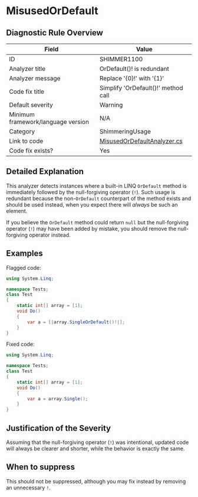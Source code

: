 # MisusedOrDefault

## Diagnostic Rule Overview

| Field                              | Value
|------------------------------------|-------
| ID                                 | SHIMMER1100
| Analyzer title                     | OrDefault()! is redundant
| Analyzer message                   | Replace '{0}!' with '{1}'
| Code fix title                     | Simplify 'OrDefault()!' method call
| Default severity                   | Warning
| Minimum framework/language version | N/A
| Category                           | ShimmeringUsage
| Link to code                       | [MisusedOrDefaultAnalyzer.cs](../../../src/Shimmering.Analyzers/UsageRules/MisusedOrDefault/MisusedOrDefaultAnalyzer.cs)
| Code fix exists?                   | Yes

## Detailed Explanation

This analyzer detects instances where a built-in LINQ `OrDefault` method is immediately followed by the null-forgiving operator (`!`). Such usage is redundant because the non-`OrDefault` counterpart of the method exists and should be used instead, when you expect there will _always_ be such an element.

If you believe the `OrDefault` method could return `null` but the null-forgiving operator (`!`) may have been added by mistake, you should remove the null-forgiving operator instead.

## Examples

Flagged code:
```cs
using System.Linq;

namespace Tests;
class Test
{
    static int[] array = [1];
    void Do()
    {
        var a = [|array.SingleOrDefault()!|];
    }
}
```

Fixed code:
```cs
using System.Linq;

namespace Tests;
class Test
{
    static int[] array = [1];
    void Do()
    {
        var a = array.Single();
    }
}

```

## Justification of the Severity

Assuming that the null-forgiving operator (`!`) was intentional, updated code will always be clearer and shorter, while the behavior is exactly the same.

## When to suppress

This should not be suppressed, although you may fix instead by removing an unnecessary `!`.
